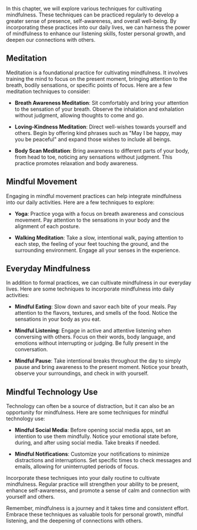 
In this chapter, we will explore various techniques for cultivating mindfulness. These techniques can be practiced regularly to develop a greater sense of presence, self-awareness, and overall well-being. By incorporating these practices into our daily lives, we can harness the power of mindfulness to enhance our listening skills, foster personal growth, and deepen our connections with others.

Meditation
----------

Meditation is a foundational practice for cultivating mindfulness. It involves training the mind to focus on the present moment, bringing attention to the breath, bodily sensations, or specific points of focus. Here are a few meditation techniques to consider:

* **Breath Awareness Meditation**: Sit comfortably and bring your attention to the sensation of your breath. Observe the inhalation and exhalation without judgment, allowing thoughts to come and go.

* **Loving-Kindness Meditation**: Direct well-wishes towards yourself and others. Begin by offering kind phrases such as "May I be happy, may you be peaceful" and expand those wishes to include all beings.

* **Body Scan Meditation**: Bring awareness to different parts of your body, from head to toe, noticing any sensations without judgment. This practice promotes relaxation and body awareness.

Mindful Movement
----------------

Engaging in mindful movement practices can help integrate mindfulness into our daily activities. Here are a few techniques to explore:

* **Yoga**: Practice yoga with a focus on breath awareness and conscious movement. Pay attention to the sensations in your body and the alignment of each posture.

* **Walking Meditation**: Take a slow, intentional walk, paying attention to each step, the feeling of your feet touching the ground, and the surrounding environment. Engage all your senses in the experience.

Everyday Mindfulness
--------------------

In addition to formal practices, we can cultivate mindfulness in our everyday lives. Here are some techniques to incorporate mindfulness into daily activities:

* **Mindful Eating**: Slow down and savor each bite of your meals. Pay attention to the flavors, textures, and smells of the food. Notice the sensations in your body as you eat.

* **Mindful Listening**: Engage in active and attentive listening when conversing with others. Focus on their words, body language, and emotions without interrupting or judging. Be fully present in the conversation.

* **Mindful Pause**: Take intentional breaks throughout the day to simply pause and bring awareness to the present moment. Notice your breath, observe your surroundings, and check in with yourself.

Mindful Technology Use
----------------------

Technology can often be a source of distraction, but it can also be an opportunity for mindfulness. Here are some techniques for mindful technology use:

* **Mindful Social Media**: Before opening social media apps, set an intention to use them mindfully. Notice your emotional state before, during, and after using social media. Take breaks if needed.

* **Mindful Notifications**: Customize your notifications to minimize distractions and interruptions. Set specific times to check messages and emails, allowing for uninterrupted periods of focus.

Incorporate these techniques into your daily routine to cultivate mindfulness. Regular practice will strengthen your ability to be present, enhance self-awareness, and promote a sense of calm and connection with yourself and others.

Remember, mindfulness is a journey and it takes time and consistent effort. Embrace these techniques as valuable tools for personal growth, mindful listening, and the deepening of connections with others.
